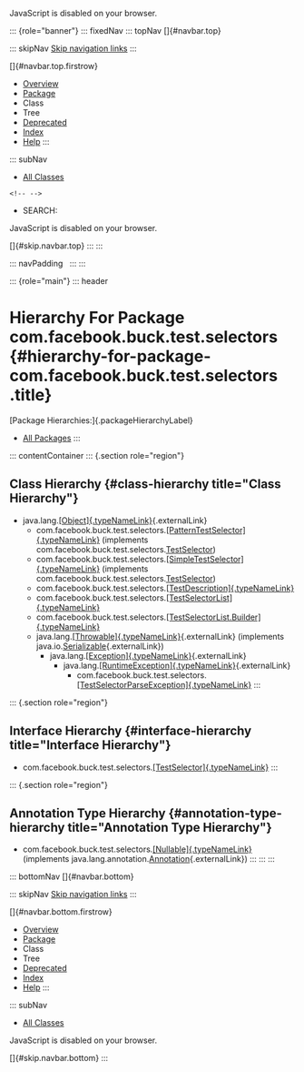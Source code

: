 <div>

JavaScript is disabled on your browser.

</div>

::: {role="banner"}
::: fixedNav
::: topNav
[]{#navbar.top}

::: skipNav
[Skip navigation links](#skip.navbar.top "Skip navigation links")
:::

[]{#navbar.top.firstrow}

-   [Overview](../../../../../index.html)
-   [Package](package-summary.html)
-   Class
-   Tree
-   [Deprecated](../../../../../deprecated-list.html)
-   [Index](../../../../../index-all.html)
-   [Help](../../../../../help-doc.html)
:::

::: subNav
-   [All Classes](../../../../../allclasses.html)

```{=html}
<!-- -->
```
-   SEARCH:

<div>

<div>

JavaScript is disabled on your browser.

</div>

</div>

[]{#skip.navbar.top}
:::
:::

::: navPadding
 
:::
:::

::: {role="main"}
::: header
# Hierarchy For Package com.facebook.buck.test.selectors {#hierarchy-for-package-com.facebook.buck.test.selectors .title}

[Package Hierarchies:]{.packageHierarchyLabel}

-   [All Packages](../../../../../overview-tree.html)
:::

::: contentContainer
::: {.section role="region"}
## Class Hierarchy {#class-hierarchy title="Class Hierarchy"}

-   java.lang.[[Object]{.typeNameLink}](http://docs.oracle.com/javase/7/docs/api/java/lang/Object.html?is-external=true "class or interface in java.lang"){.externalLink}
    -   com.facebook.buck.test.selectors.[[PatternTestSelector]{.typeNameLink}](PatternTestSelector.html "class in com.facebook.buck.test.selectors")
        (implements
        com.facebook.buck.test.selectors.[TestSelector](TestSelector.html "interface in com.facebook.buck.test.selectors"))
    -   com.facebook.buck.test.selectors.[[SimpleTestSelector]{.typeNameLink}](SimpleTestSelector.html "class in com.facebook.buck.test.selectors")
        (implements
        com.facebook.buck.test.selectors.[TestSelector](TestSelector.html "interface in com.facebook.buck.test.selectors"))
    -   com.facebook.buck.test.selectors.[[TestDescription]{.typeNameLink}](TestDescription.html "class in com.facebook.buck.test.selectors")
    -   com.facebook.buck.test.selectors.[[TestSelectorList]{.typeNameLink}](TestSelectorList.html "class in com.facebook.buck.test.selectors")
    -   com.facebook.buck.test.selectors.[[TestSelectorList.Builder]{.typeNameLink}](TestSelectorList.Builder.html "class in com.facebook.buck.test.selectors")
    -   java.lang.[[Throwable]{.typeNameLink}](http://docs.oracle.com/javase/7/docs/api/java/lang/Throwable.html?is-external=true "class or interface in java.lang"){.externalLink}
        (implements
        java.io.[Serializable](http://docs.oracle.com/javase/7/docs/api/java/io/Serializable.html?is-external=true "class or interface in java.io"){.externalLink})
        -   java.lang.[[Exception]{.typeNameLink}](http://docs.oracle.com/javase/7/docs/api/java/lang/Exception.html?is-external=true "class or interface in java.lang"){.externalLink}
            -   java.lang.[[RuntimeException]{.typeNameLink}](http://docs.oracle.com/javase/7/docs/api/java/lang/RuntimeException.html?is-external=true "class or interface in java.lang"){.externalLink}
                -   com.facebook.buck.test.selectors.[[TestSelectorParseException]{.typeNameLink}](TestSelectorParseException.html "class in com.facebook.buck.test.selectors")
:::

::: {.section role="region"}
## Interface Hierarchy {#interface-hierarchy title="Interface Hierarchy"}

-   com.facebook.buck.test.selectors.[[TestSelector]{.typeNameLink}](TestSelector.html "interface in com.facebook.buck.test.selectors")
:::

::: {.section role="region"}
## Annotation Type Hierarchy {#annotation-type-hierarchy title="Annotation Type Hierarchy"}

-   com.facebook.buck.test.selectors.[[Nullable]{.typeNameLink}](Nullable.html "annotation in com.facebook.buck.test.selectors")
    (implements
    java.lang.annotation.[Annotation](http://docs.oracle.com/javase/7/docs/api/java/lang/annotation/Annotation.html?is-external=true "class or interface in java.lang.annotation"){.externalLink})
:::
:::
:::

::: bottomNav
[]{#navbar.bottom}

::: skipNav
[Skip navigation links](#skip.navbar.bottom "Skip navigation links")
:::

[]{#navbar.bottom.firstrow}

-   [Overview](../../../../../index.html)
-   [Package](package-summary.html)
-   Class
-   Tree
-   [Deprecated](../../../../../deprecated-list.html)
-   [Index](../../../../../index-all.html)
-   [Help](../../../../../help-doc.html)
:::

::: subNav
-   [All Classes](../../../../../allclasses.html)

<div>

<div>

JavaScript is disabled on your browser.

</div>

</div>

[]{#skip.navbar.bottom}
:::
